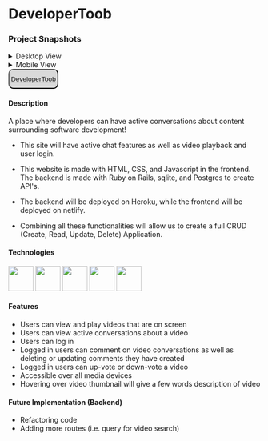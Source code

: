 # **DeveloperToob**

### Project Snapshots

<details>
<summary>Desktop View</summary>
<img src="https://res.cloudinary.com/dpggcudix/image/upload/v1598748671/Screen_Shot_2020-08-29_at_8.43.01_PM.png_20-49-28-430_hoyxmy.png" width="400" height= "150">

<img src="https://res.cloudinary.com/dpggcudix/image/upload/v1598748671/Screen_Shot_2020-08-29_at_8.43.35_PM.png_20-49-31-670_qbdnzm.png" width="400" height= "150">

<img src="https://res.cloudinary.com/dpggcudix/image/upload/v1598748671/Screen_Shot_2020-08-29_at_8.45.13_PM.png_20-49-35-575_safobt.png" width="400" height= "150">
</details>

<details>
<summary>Mobile View</summary>
<img src="https://res.cloudinary.com/dpggcudix/image/upload/v1598748671/Screen_Shot_2020-08-29_at_8.46.01_PM.png_20-49-38-775_hxojlh.png" width="200" height= "320">

<img src="https://res.cloudinary.com/dpggcudix/image/upload/v1598748671/Screen_Shot_2020-08-29_at_8.46.19_PM.png_20-49-41-642_fz764y.png" width="200" height= "320">
</details>

<style>
.d9 {
    background-color: #d9d9d9;
    border-radius: 10px;
    display: flex;
    justify-content: center;
    align-items: center;
    height: 40px;
    width: 100px;
}

.
</style>

<button class="d9">

<a href="https://developertoob.netlify.app/">DeveloperToob</a>
</button>

#### Description

A place where developers can have active conversations about content surrounding software development!

* This site will have active chat features as well as video playback and user login. 

* This website is made with HTML, CSS, and Javascript in the frontend. The backend is made with Ruby on Rails, sqlite, and Postgres to create API's.

* The backend will be deployed on Heroku, while the frontend will be deployed on netlify. 

* Combining all these functionalities will allow us to create a full CRUD (Create, Read, Update, Delete) Application.

#### Technologies

<img src ="https://upload.wikimedia.org/wikipedia/commons/thumb/3/38/HTML5_Badge.svg/600px-HTML5_Badge.svg.png" width="50" height="50">
<img src ="https://cdn1.iconfinder.com/data/icons/logotypes/32/badge-css-3-512.png" width="50" height="50">
<img src ="https://cdn.worldvectorlogo.com/logos/javascript-1.svg" width="50" height="50">
<img src ="https://www.netlify.com/img/press/logos/logomark.png" width="50" height="50">
<img src ="https://upload.wikimedia.org/wikipedia/commons/thumb/9/95/Vue.js_Logo_2.svg/1200px-Vue.js_Logo_2.svg.png" width="50" height="50">

#### Features

- Users can view and play videos that are on screen
- Users can view active conversations about a video
- Users can log in
- Logged in users can comment on video conversations as well as deleting or updating comments they have created
- Logged in users can up-vote or down-vote a video
- Accessible over all media devices
- Hovering over video thumbnail will give a few words description of video

#### Future Implementation (Backend)

- Refactoring code
- Adding more routes (i.e. query for video search)